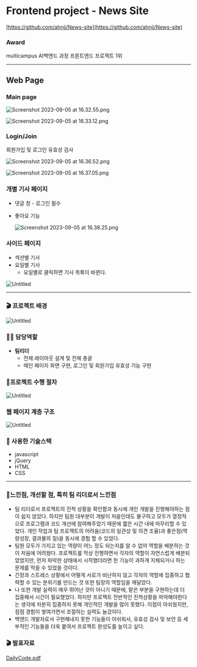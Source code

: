 # Frontend project - News Site

[https://github.com/ahnjj/News-site](https://github.com/ahnjj/News-site)

### Award

multicampus AI백엔드 과정 프론트엔드 프로젝트 1위

---

## Web Page

### Main page

![Screenshot 2023-09-05 at 16.32.55.png](readme_image/Screenshot_2023-09-05_at_16.32.55.png)

![Screenshot 2023-09-05 at 16.33.12.png](readme_image/Screenshot_2023-09-05_at_16.33.12.png)

### Login/Join

회원가입 및 로그인 유효성 검사

![Screenshot 2023-09-05 at 16.36.52.png](readme_image/Screenshot_2023-09-05_at_16.36.52.png)

![Screenshot 2023-09-05 at 16.37.05.png](readme_image/Screenshot_2023-09-05_at_16.37.05.png)

### 개별 기사 페이지

- 댓글 창 - 로그인 필수
- 좋아요 기능
    
    ![Screenshot 2023-09-05 at 16.38.25.png](readme_image/Screenshot_2023-09-05_at_16.38.25.png)
    

### 사이드 페이지

- 섹션별 기사
- 요일별 기사
    - 요일별로 클릭하면 기사 목록이 바뀐다.

![Untitled](readme_image/Untitled.png)

---

### 🎬 프로젝트 배경

![Untitled](readme_image/Untitled%201.png)

### 👋🏻 담당역할

- **팀리더**
    - 전체 레이아웃 설계 및 전체 총괄
    - 메인 페이지 화면 구현, 로그인 및 회원가입 유효성 기능 구현

### 📒프로젝트 수행 절차

![Untitled](readme_image/Untitled%202.png)

### 웹 페이지 계층 구조

![Untitled](readme_image/Untitled%203.png)

### 📍 사용한 기술스택

- javascript
- jQuery
- HTML
- CSS

---

### 📍느낀점, 개선할 점, 특히 팀 리더로서 느낀점

- 팀 리더로서 프로젝트의 진척 상황을 확인함과 동시에 개인 개발을 진행해야하는 점이 쉽지 않았다.
하지만 팀원 대부분이 개발이 처음인데도 불구하고 모두가 열정적으로 프로그램과 코드 개선에 참여해주었기 때문에 짧은 시간 내에 마무리할 수 있었다. 
개인 작업과 팀 프로젝트의 어려움(코드의 일관성 및 의견 조율)과 좋은점(역량성장, 결과물의 질)을 동시에 경험 할 수 있었다.
- 팀원 모두가 가지고 있는 역량이 어느 정도 되는지를 알 수 없어 역할을 배분하는 것이 처음에 어려웠다. 프로젝트를 막상 진행하면서 각자의 역할이 자연스럽게 배분되었었지만, 먼저 파악한 상태에서 시작했더라면 한 기능이 과하게 지체되거나 하는 문제를 막을 수 있었을 것이다.
- 긴장과 스트레스 상황에서 어떻게 서로가 비난하지 않고 각자의 역할에 집중하고 협력할 수 있는 분위기를 만드는 것 또한 팀장의 역할임을 깨달았다.
- 나 또한 개발 실력이 매우 뛰어난 것이 아니기 때문에, 맡은 부분을 구현하는데 더 집중해서 시간이 필요했었다. 하지만 프로젝트 전반적인 진척상황을 파악해야한다는 생각에 차분히 집중하지 못해 개인적인 개발을 많이 못했다. 이점이 아쉬웠지만, 점점 경험이 쌓여가면서 조절하는 실력도 늘겄이다.
- 백엔드 개발자로서 구현해내지 못한 기능들이 아쉬워서, 유효성 검사 및 보안 등 세부적인 기능들을 더욱 붙여서 프로젝트 완성도를 높이고 싶다.

### 🎬 발표자료

[DailyCode.pdf](readme_image/DailyCode.pdf)